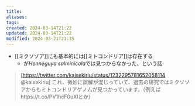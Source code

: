 ```yaml
---
title: 
aliases: 
tags: 
created: 2024-03-14T21:22
updated: 2024-03-14T21:22
modified: 2024-03-21T21:35
---
```


- [[ミクソゾア]]にも基本的には[[ミトコンドリア]]は存在する
  - が*Henneguya salminicola*では見つからなかった、という話

> [https://twitter.com/kaisekiriu/status/1232295781652058114 @kaisekiriu]
> これ、微妙に誤解が混じっていて、過去の研究ではミクソゾアからもミトコンドリアゲノムが見つかっています。（例えばhttps://t.co/PV1heF0uXlとか）